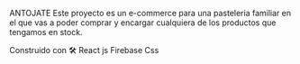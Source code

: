 ANTOJATE
Este proyecto es un e-commerce para una pasteleria familiar en el que vas a poder comprar y encargar cualquiera de los productos que tengamos en stock.

Construido con 🛠️
React js
Firebase
Css
